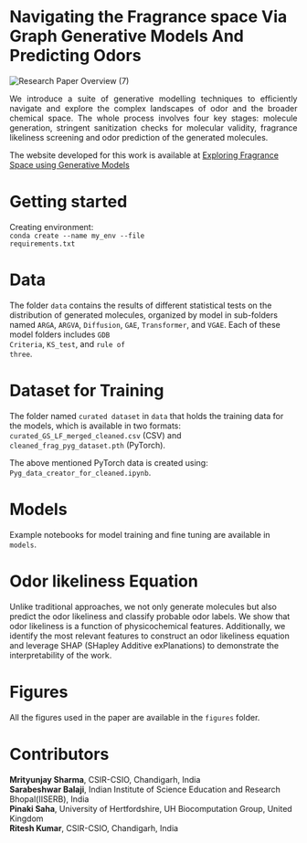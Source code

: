# Navigating the Fragrance space Via Graph Generative Models And Predicting Odors
![Research Paper Overview (7)](https://github.com/user-attachments/assets/daf1ae2d-228d-4223-951f-0176de78d419)
<div align="justify"> We introduce a suite of generative modelling techniques to efficiently navigate and explore the complex landscapes of odor and the broader chemical space. The whole process involves four key stages: molecule generation, stringent sanitization checks for molecular validity, fragrance likeliness screening and odor prediction of the generated molecules. </div>

The website developed for this work is available at [Exploring Fragrance Space using Generative Models](https://kumars8494.github.io/Exploring_Fragrance_Space_with_Generative_model/)

# Getting started
Creating environment:
<br><code>conda create --name my_env --file requirements.txt</code></br>

# Data
The folder <code>data</code> contains the results of different statistical tests on the distribution of generated molecules, organized by model in sub-folders named <code>ARGA</code>, <code>ARGVA</code>, <code>Diffusion</code>, <code>GAE</code>, <code>Transformer</code>, and <code>VGAE</code>. Each of these model folders includes <code>GDB Criteria</code>, <code>KS_test</code>, and <code>rule of three</code>.

# Dataset for Training
The folder named <code>curated dataset</code> in <code>data</code> that holds the training data for the models, which is available in two formats: <code>curated_GS_LF_merged_cleaned.csv</code> (CSV) and <code>cleaned_frag_pyg_dataset.pth</code> (PyTorch).

The above mentioned PyTorch data is created using: <code>Pyg_data_creator_for_cleaned.ipynb</code>.

# Models
Example notebooks for model training and fine tuning are available in <code>models</code>.

# Odor likeliness Equation
Unlike traditional approaches, we not only generate molecules but also predict the odor likeliness and classify probable odor labels. We show that odor likeliness is a function of physicochemical features. Additionally, we identify the most relevant features to construct an odor likeliness equation and leverage SHAP (SHapley Additive exPlanations) to demonstrate the interpretability of the work. 

# Figures
All the figures used in the paper are available in the <code>figures</code> folder. 

# Contributors
**Mrityunjay Sharma**, CSIR-CSIO, Chandigarh, India                
**Sarabeshwar Balaji**, Indian Institute of Science Education and Research Bhopal(IISERB), India <br>
**Pinaki Saha**, University of Hertfordshire, UH Biocomputation Group, United Kingdom <br>
**Ritesh Kumar**, CSIR-CSIO, Chandigarh, India
